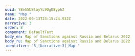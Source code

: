 ```yaml
---
uuid: YBe55UBlayYL9OgU8yphZ
name: "Map "
date: 2022-09-13T23:15:24.932Z
narrative: 3
order: 8
component: DefaultText
body_en: Map of Sanctions against Russia and Belarus 2022
body_ru: Map of Sanctions against Russia and Belarus 2022
identifier: "8_[Narrative:3]_Map "
---
```

